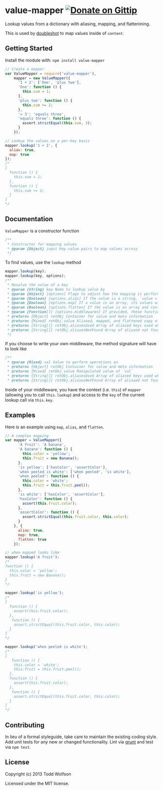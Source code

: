 # value-mapper [![Donate on Gittip](http://badgr.co/gittip/twolfson.png)](https://www.gittip.com/twolfson/)

Lookup values from a dictionary with aliasing, mapping, and flattenining.

This is used by [doubleshot][doubleshot] to map values inside of `content`.

[doubleshot]: https://github.com/twolfson/doubleshot

## Getting Started
Install the module with: `npm install value-mapper`

```javascript
// Create a mapper
var ValueMapper = require('value-mapper'),
    mapper = new ValueMapper({
      '1 + 2': ['One', 'plus two'],
      'One': function () {
        this.sum = 1;
      },
      'plus two': function () {
        this.sum += 2;
      },
      '= 3': 'equals three',
      'equals three': function () {
        assert.strictEqual(this.sum, 3);
      }
    });

// Lookup the values on a per-key basis
mapper.lookup('1 + 2', {
  alias: true,
  map: true
});
/*
[
  function () {
    this.sum = 1;
  },
  function () {
    this.sum += 2;
  }
]
*/
```

## Documentation
`ValueMapper` is a constructor function

```js
/**
 * Constructor for mapping values
 * @param {Object} input Key-value pairs to map values across
 */
```

To find values, use the `lookup` method

```js
mapper.lookup(key);
mapper.lookup(key, options);
/**
 * Resolve the value of a key
 * @param {String} key Name to lookup value by
 * @param {Object} [options] Flags to adjust how the mapping is performed
 * @param {Boolean} [options.alias] If the value is a string, `value = input[value]`
 * @param {Boolean} [options.map] If a value is an array, its values will be processed via the aliasing proxy.
 * @param {Boolean} [options.flatten] If the value is an array and contains arrays, the array will be flattened.
 * @param {Function[]} [options.middlewares] If provided, these functions will be appended to the array of middlewares.
 * @returns {Object} retObj Container for value and meta information
 * @returns {Mixed} retObj.value Aliased, mapped, and flattened copy of `key`
 * @returns {String[]} retObj.aliasesUsed Array of aliased keys used while looking up
 * @returns {String[]} retObj.aliasesNotFound Array of aliased not found while looking up
 */
```

If you choose to write your own middleware, the method signature will have to look like

```js
/**
 * @param {Mixed} val Value to perform operations on
 * @returns {Object} retObj Container for value and meta information
 * @returns {Mixed} retObj.value Manipulated value of `val`
 * @returns {String[]} retObj.aliasesUsed Array of aliased keys used while looking up
 * @returns {String[]} retObj.aliasesNotFound Array of aliased not found while looking up
```

Inside of your middleware, you have the context (i.e. `this`) of `mapper` (allowing you to call `this.lookup`) and access to the `key` of the current lookup call via `this.key`.

## Examples
Here is an example using `map`, `alias`, and `flatten`.

```js
// A complex mapping
var mapper = ValueMapper({
      'A fruit': 'A banana',
      'A banana': function () {
        this.color = 'yellow';
        this.fruit = new Banana();
      },
      'is yellow': ['hasColor', 'assertColor'],
      'when peeled is white': ['when peeled', 'is white'],
      'when peeled': function () {
        this.color = 'white';
        this.fruit = this.fruit.peel();
      },
      'is white': ['hasColor', 'assertColor'],
      'hasColor': function () {
        assert(this.fruit.color);
      },
      'assertColor': function () {
        assert.strictEqual(this.fruit.color, this.color);
      }
    }, {
      alias: true,
      map: true,
      flatten: true
    });

// when mapped looks like
mapper.lookup('A fruit');
/*
function () {
  this.color = 'yellow';
  this.fruit = new Banana();
}
*/

mapper.lookup('is yellow');
/*
[
  function () {
    assert(this.fruit.color);
  },
   function () {
    assert.strictEqual(this.fruit.color, this.color);
  }
]
*/

mapper.lookup('when peeled is white');
/*
[
   function () {
    this.color = 'white';
    this.fruit = this.fruit.peel();
  },
  function () {
    assert(this.fruit.color);
  },
   function () {
    assert.strictEqual(this.fruit.color, this.color);
  }
]
*/
```

## Contributing
In lieu of a formal styleguide, take care to maintain the existing coding style. Add unit tests for any new or changed functionality. Lint via [grunt](https://github.com/gruntjs/grunt) and test via `npm test`.

## License
Copyright (c) 2013 Todd Wolfson

Licensed under the MIT license.

